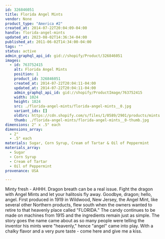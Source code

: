 ```yaml
---
id: 326846051
title: Florida Angel Mints
vendor: None
product_type: "America #2"
created_at: 2014-07-22T20:04:09-04:00
handle: florida-angel-mints
updated_at: 2023-08-02T14:36:34-04:00
published_at: 2011-06-02T14:34:00-04:00
tags: ""
status: active
admin_graphql_api_id: gid://shopify/Product/326846051
images:
  - id: 763752415
    alt: Florida Angel Mints
    position: 1
    product_id: 326846051
    created_at: 2014-07-22T20:04:11-04:00
    updated_at: 2014-07-22T20:04:11-04:00
    admin_graphql_api_id: gid://shopify/ProductImage/763752415
    width: 1024
    height: 1024
    src: ./florida-angel-mints/florida-angel-mints__0.jpg
    variant_ids: []
    oldSrc: https://cdn.shopify.com/s/files/1/0589/2901/products/mints.jpeg?v=1406073851
    thumb: ./florida-angel-mints/florida-angel-mints__0-thumb.jpg
dimensions: 2" x .5" each
dimensions_array:
  - 2"
  - .5" each
materials: Sugar, Corn Syrup, Cream of Tartar & Oil of Peppermint
materials_array:
  - Sugar
  - Corn Syrup
  - Cream of Tartar
  - Oil of Peppermint
provenance: USA

---
```


Minty fresh - AHHH. Dragon breath can be a real issue. Fight the dragon with Angel Mints and let your halitosis fly away. Goodbye, dragon; hello, angel. First produced in 1919 in Wildwood, New Jersey, the Angel Mint, like several other Northern products, flew south when the owners wanted to retire to that heavenly place called "FLORIDA." The candy continues to be made on machines from 1915 and the ingredients remain just as simple. The story goes the name came about as so many people were telling the inventor his mints were "heavenly," hence "angel" came into play. With a chalky flavor and a very pure taste - come here and give me a kiss.